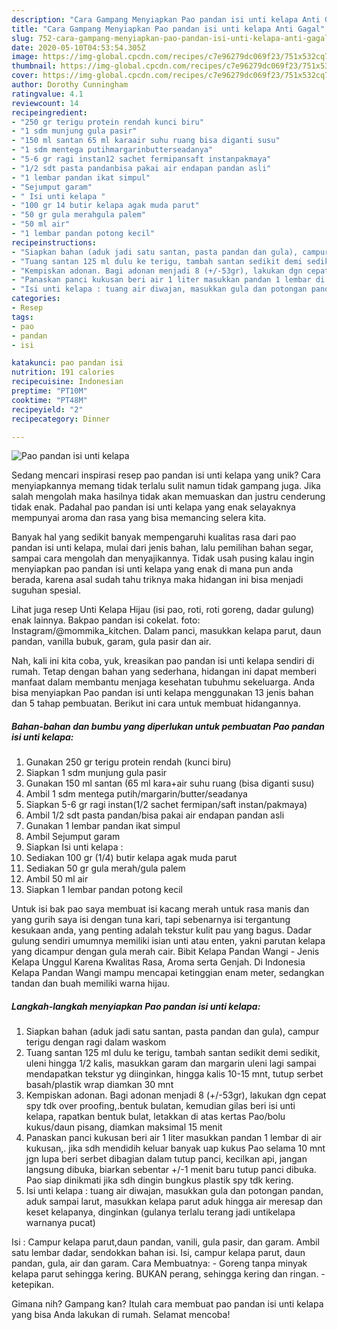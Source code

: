 ```yaml
---
description: "Cara Gampang Menyiapkan Pao pandan isi unti kelapa Anti Gagal"
title: "Cara Gampang Menyiapkan Pao pandan isi unti kelapa Anti Gagal"
slug: 752-cara-gampang-menyiapkan-pao-pandan-isi-unti-kelapa-anti-gagal
date: 2020-05-10T04:53:54.305Z
image: https://img-global.cpcdn.com/recipes/c7e96279dc069f23/751x532cq70/pao-pandan-isi-unti-kelapa-foto-resep-utama.jpg
thumbnail: https://img-global.cpcdn.com/recipes/c7e96279dc069f23/751x532cq70/pao-pandan-isi-unti-kelapa-foto-resep-utama.jpg
cover: https://img-global.cpcdn.com/recipes/c7e96279dc069f23/751x532cq70/pao-pandan-isi-unti-kelapa-foto-resep-utama.jpg
author: Dorothy Cunningham
ratingvalue: 4.1
reviewcount: 14
recipeingredient:
- "250 gr terigu protein rendah kunci biru"
- "1 sdm munjung gula pasir"
- "150 ml santan 65 ml karaair suhu ruang bisa diganti susu"
- "1 sdm mentega putihmargarinbutterseadanya"
- "5-6 gr ragi instan12 sachet fermipansaft instanpakmaya"
- "1/2 sdt pasta pandanbisa pakai air endapan pandan asli"
- "1 lembar pandan ikat simpul"
- "Sejumput garam"
- " Isi unti kelapa "
- "100 gr 14 butir kelapa agak muda parut"
- "50 gr gula merahgula palem"
- "50 ml air"
- "1 lembar pandan potong kecil"
recipeinstructions:
- "Siapkan bahan (aduk jadi satu santan, pasta pandan dan gula), campur terigu dengan ragi dalam waskom"
- "Tuang santan 125 ml dulu ke terigu, tambah santan sedikit demi sedikit, uleni hingga 1/2 kalis, masukkan garam dan margarin uleni lagi sampai mendapatkan tekstur yg diinginkan, hingga kalis 10-15 mnt, tutup serbet basah/plastik wrap diamkan 30 mnt"
- "Kempiskan adonan. Bagi adonan menjadi 8 (+/-53gr), lakukan dgn cepat spy tdk over proofing,.bentuk bulatan, kemudian gilas beri isi unti kelapa, rapatkan bentuk bulat, letakkan di atas kertas Pao/bolu kukus/daun pisang, diamkan maksimal 15 menit"
- "Panaskan panci kukusan beri air 1 liter masukkan pandan 1 lembar di air kukusan,. jika sdh mendidih keluar banyak uap kukus Pao selama 10 mnt jgn lupa beri serbet dibagian dalam tutup panci, kecilkan api, jangan langsung dibuka, biarkan sebentar +/-1 menit baru tutup panci dibuka. Pao siap dinikmati jika sdh dingin bungkus plastik spy tdk kering."
- "Isi unti kelapa : tuang air diwajan, masukkan gula dan potongan pandan, aduk sampai larut, masukkan kelapa parut aduk hingga air meresap dan keset kelapanya, dinginkan (gulanya terlalu terang jadi untikelapa warnanya pucat)"
categories:
- Resep
tags:
- pao
- pandan
- isi

katakunci: pao pandan isi 
nutrition: 191 calories
recipecuisine: Indonesian
preptime: "PT10M"
cooktime: "PT48M"
recipeyield: "2"
recipecategory: Dinner

---
```



![Pao pandan isi unti kelapa](https://img-global.cpcdn.com/recipes/c7e96279dc069f23/751x532cq70/pao-pandan-isi-unti-kelapa-foto-resep-utama.jpg)

Sedang mencari inspirasi resep pao pandan isi unti kelapa yang unik? Cara menyiapkannya memang tidak terlalu sulit namun tidak gampang juga. Jika salah mengolah maka hasilnya tidak akan memuaskan dan justru cenderung tidak enak. Padahal pao pandan isi unti kelapa yang enak selayaknya mempunyai aroma dan rasa yang bisa memancing selera kita.

Banyak hal yang sedikit banyak mempengaruhi kualitas rasa dari pao pandan isi unti kelapa, mulai dari jenis bahan, lalu pemilihan bahan segar, sampai cara mengolah dan menyajikannya. Tidak usah pusing kalau ingin menyiapkan pao pandan isi unti kelapa yang enak di mana pun anda berada, karena asal sudah tahu triknya maka hidangan ini bisa menjadi suguhan spesial.

Lihat juga resep Unti Kelapa Hijau (isi pao, roti, roti goreng, dadar gulung) enak lainnya. Bakpao pandan isi cokelat. foto: Instagram/@mommika_kitchen. Dalam panci, masukkan kelapa parut, daun pandan, vanilla bubuk, garam, gula pasir dan air.


Nah, kali ini kita coba, yuk, kreasikan pao pandan isi unti kelapa sendiri di rumah. Tetap dengan bahan yang sederhana, hidangan ini dapat memberi manfaat dalam membantu menjaga kesehatan tubuhmu sekeluarga. Anda bisa menyiapkan Pao pandan isi unti kelapa menggunakan 13 jenis bahan dan 5 tahap pembuatan. Berikut ini cara untuk membuat hidangannya.

<!--inarticleads1-->

##### Bahan-bahan dan bumbu yang diperlukan untuk pembuatan Pao pandan isi unti kelapa:

1. Gunakan 250 gr terigu protein rendah (kunci biru)
1. Siapkan 1 sdm munjung gula pasir
1. Gunakan 150 ml santan (65 ml kara+air suhu ruang (bisa diganti susu)
1. Ambil 1 sdm mentega putih/margarin/butter/seadanya
1. Siapkan 5-6 gr ragi instan(1/2 sachet fermipan/saft instan/pakmaya)
1. Ambil 1/2 sdt pasta pandan/bisa pakai air endapan pandan asli
1. Gunakan 1 lembar pandan ikat simpul
1. Ambil Sejumput garam
1. Siapkan  Isi unti kelapa :
1. Sediakan 100 gr (1/4) butir kelapa agak muda parut
1. Sediakan 50 gr gula merah/gula palem
1. Ambil 50 ml air
1. Siapkan 1 lembar pandan potong kecil


Untuk isi bak pao saya membuat isi kacang merah untuk rasa manis dan yang gurih saya isi dengan tuna kari, tapi sebenarnya isi tergantung kesukaan anda, yang penting adalah tekstur kulit pau yang bagus. Dadar gulung sendiri umumnya memiliki isian unti atau enten, yakni parutan kelapa yang dicampur dengan gula merah cair. Bibit Kelapa Pandan Wangi - Jenis Kelapa Unggul Karena Kwalitas Rasa, Aroma serta Genjah. Di Indonesia Kelapa Pandan Wangi mampu mencapai ketinggian enam meter, sedangkan tandan dan buah memiliki warna hijau. 

<!--inarticleads2-->

##### Langkah-langkah menyiapkan Pao pandan isi unti kelapa:

1. Siapkan bahan (aduk jadi satu santan, pasta pandan dan gula), campur terigu dengan ragi dalam waskom
1. Tuang santan 125 ml dulu ke terigu, tambah santan sedikit demi sedikit, uleni hingga 1/2 kalis, masukkan garam dan margarin uleni lagi sampai mendapatkan tekstur yg diinginkan, hingga kalis 10-15 mnt, tutup serbet basah/plastik wrap diamkan 30 mnt
1. Kempiskan adonan. Bagi adonan menjadi 8 (+/-53gr), lakukan dgn cepat spy tdk over proofing,.bentuk bulatan, kemudian gilas beri isi unti kelapa, rapatkan bentuk bulat, letakkan di atas kertas Pao/bolu kukus/daun pisang, diamkan maksimal 15 menit
1. Panaskan panci kukusan beri air 1 liter masukkan pandan 1 lembar di air kukusan,. jika sdh mendidih keluar banyak uap kukus Pao selama 10 mnt jgn lupa beri serbet dibagian dalam tutup panci, kecilkan api, jangan langsung dibuka, biarkan sebentar +/-1 menit baru tutup panci dibuka. Pao siap dinikmati jika sdh dingin bungkus plastik spy tdk kering.
1. Isi unti kelapa : tuang air diwajan, masukkan gula dan potongan pandan, aduk sampai larut, masukkan kelapa parut aduk hingga air meresap dan keset kelapanya, dinginkan (gulanya terlalu terang jadi untikelapa warnanya pucat)


Isi : Campur kelapa parut,daun pandan, vanili, gula pasir, dan garam. Ambil satu lembar dadar, sendokkan bahan isi. Isi, campur kelapa parut, daun pandan, gula, air dan garam. Cara Membuatnya: - Goreng tanpa minyak kelapa parut sehingga kering. BUKAN perang, sehingga kering dan ringan. - ketepikan. 

Gimana nih? Gampang kan? Itulah cara membuat pao pandan isi unti kelapa yang bisa Anda lakukan di rumah. Selamat mencoba!
